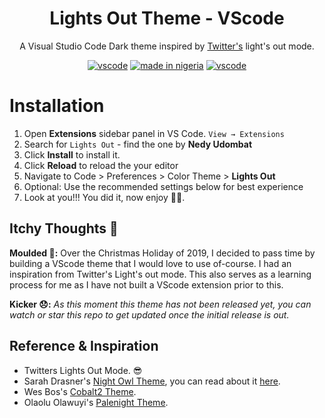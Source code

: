 <div align="center">

# **Lights Out Theme - VScode**

A Visual Studio Code Dark theme inspired by [Twitter's](https://twitter.com) light's out mode.

[![vscode](https://img.shields.io/badge/VSCODE-THEME-blue?style=for-the-badge)](https://code.visualstudio.com/updates/v1_12)
[![made in nigeria](https://img.shields.io/badge/made%20in-nigeria-008751.svg?style=for-the-badge)](https://github.com/acekyd/made-in-nigeria)
[![vscode](https://img.shields.io/badge/Pipeline-Developement-red?style=for-the-badge)](https://code.visualstudio.com/updates/v1_12)

</div>

# Installation

1. Open **Extensions** sidebar panel in VS Code. `View → Extensions`
2. Search for `Lights Out` - find the one by **Nedy Udombat**
3. Click **Install** to install it.
4. Click **Reload** to reload the your editor
5. Navigate to Code > Preferences > Color Theme > **Lights Out**
6. Optional: Use the recommended settings below for best experience
7. Look at you!!! You did it, now enjoy 🎉🎉.

## **Itchy Thoughts 💭**

**Moulded 💆:** Over the Christmas Holiday of 2019, I decided to pass time by building a VScode theme that I would love to use of-course. I had an inspiration from Twitter's Light's out mode. This also serves as a learning process for me as I have not built a VScode extension prior to this.

**Kicker 😞:**
*As this moment this theme has not been released yet, you can watch or star this repo to get updated once the initial release is out.*

## **Reference & Inspiration**

* Twitters Lights Out Mode. 😎
* Sarah Drasner's [Night Owl Theme](https://marketplace.visualstudio.com/items?itemName=sdras.night-owl&WT.mc_id=twitter-social-sdras), you can read about it [here](https://css-tricks.com/creating-a-vs-code-theme/).
* Wes Bos's [Cobalt2 Theme](https://github.com/wesbos/cobalt2-vscode).
* Olaolu Olawuyi's [Palenight Theme](https://github.com/whizkydee/vscode-material-palenight-theme).

